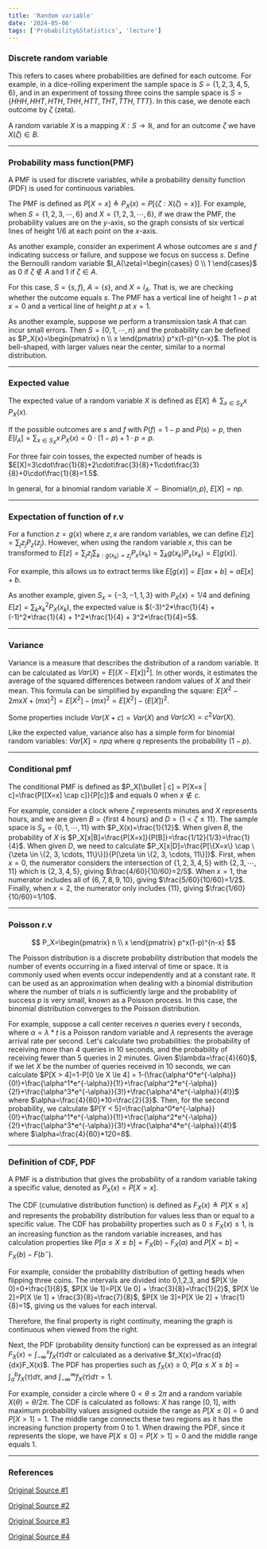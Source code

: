 ```yaml
---
title: 'Random variable'
date: '2024-05-06'
tags: ['Probability&Statistics', 'lecture']
---
```


### Discrete random variable

This refers to cases where probabilities are defined for each outcome. For example, in a dice-rolling experiment the sample space is $S=\{1, 2, 3, 4, 5, 6\}$, and in an experiment of tossing three coins the sample space is $S=\{HHH, HHT, HTH, THH, HTT, THT, TTH, TTT\}$. In this case, we denote each outcome by $\zeta$ (zeta).

A random variable $X$ is a mapping $X : S \rightarrow \mathbb{R}$, and for an outcome $\zeta$ we have $X(\zeta) \in B$.

---

### Probability mass function(PMF)

A PMF is used for discrete variables, while a probability density function (PDF) is used for continuous variables.

The PMF is defined as $P[X=x] \triangleq P_X(x)=P[\{\zeta : X(\zeta)=x\}]$. For example, when $S=\{1, 2, 3, \cdots, 6\}$ and $X=\{1, 2, 3, \cdots, 6\}$, if we draw the PMF, the probability values are on the $y$-axis, so the graph consists of six vertical lines of height $1/6$ at each point on the $x$-axis.

As another example, consider an experiment $A$ whose outcomes are $s$ and $f$ indicating success or failure, and suppose we focus on success $s$. Define the Bernoulli random variable $I_A(\zeta)=\begin{cases} 0 \\ 1 \end{cases}$ as 0 if $\zeta \notin A$ and 1 if $\zeta \in A$.

For this case, $S=\{s,f\}$, $A=\{s\}$, and $X=I_A$. That is, we are checking whether the outcome equals $s$. The PMF has a vertical line of height $1-p$ at $x=0$ and a vertical line of height $p$ at $x=1$.

As another example, suppose we perform a transmission task $A$ that can incur small errors. Then $S=\{0, 1, \cdots, n\}$ and the probability can be defined as $P_X(x)=\begin{pmatrix} n \\ x \end{pmatrix} p^x(1-p)^{n-x}$. The plot is bell-shaped, with larger values near the center, similar to a normal distribution.

---

### Expected value

The expected value of a random variable $X$ is defined as $E[X] \triangleq \sum_{x \in S_X} x \, P_X(x)$.

If the possible outcomes are $s$ and $f$ with $P(f)=1-p$ and $P(s)=p$, then $E[I_A]=\sum_{x \in S_X} x \, P_X(x)=0\cdot(1-p)+1\cdot p=p$.

For three fair coin tosses, the expected number of heads is $E[X]=3\cdot\frac{1}{8}+2\cdot\frac{3}{8}+1\cdot\frac{3}{8}+0\cdot\frac{1}{8}=1.5$.

In general, for a binomial random variable $X\sim\mathrm{Binomial}(n,p)$, $E[X]=np$.

---

### Expectation of function of r.v

For a function $z = g(x)$ where $z, x$ are random variables, we can define $E[z]=\sum_j z_j P_z(z_j)$. However, when using the random variable $x$, this can be transformed to $E[z]=\sum_j z_j \sum_{k:g(x_k)=z_j} P_x(x_k)=\sum_k g(x_k)P_x(x_k)=E[g(x)]$.

For example, this allows us to extract terms like $E[g(x)]=E[ax+b]=aE[x]+b$.

As another example, given $S_x=\{-3, -1, 1, 3\}$ with $P_X(x)=1/4$ and defining $E[z]=\sum_k x_k^2 P_X(x_k)$, the expected value is $(-3)^2*\frac{1}{4} + (-1)^2*\frac{1}{4} + 1^2*\frac{1}{4} + 3^2*\frac{1}{4}=5$.

---

### Variance

Variance is a measure that describes the distribution of a random variable. It can be calculated as $Var(X)=E[(X-E[x])^2]$. In other words, it estimates the average of the squared differences between random values of $X$ and their mean. This formula can be simplified by expanding the square: $E[X^2-2mxX+(mx)^2]=E[X^2]-(mx)^2=E[X^2]-(E[X])^2$.

Some properties include $Var(X+c)=Var(X)$ and $Var(cX)=c^2Var(X)$.

Like the expected value, variance also has a simple form for binomial random variables: $Var[X]=npq$ where $q$ represents the probability $(1-p)$.

---

### Conditional pmf

The conditional PMF is defined as $P_X[\bullet | c] = P[X=x | c]=\frac{P[[X=x] \cap c]}{P[c]}$ and equals 0 when $x \notin c$.

For example, consider a clock where $\zeta$ represents minutes and $X$ represents hours, and we are given $B=\{\text{first 4 hours}\}$ and $D=\{1 < \zeta \le 11\}$. The sample space is $S_x=\{0, 1, \cdots, 11\}$ with $P_X(x)=\frac{1}{12}$. When given $B$, the probability of $X$ is $P_X[x|B]=\frac{P[X=x]}{P[B]}=\frac{1/12}{1/3}=\frac{1}{4}$. When given $D$, we need to calculate $P_X[x|D]=\frac{P[\{X=x\} \cap \{\zeta \in \{2, 3, \cdots, 11\}\}]}{P[\zeta \in \{2, 3, \cdots, 11\}]}$. First, when $x=0$, the numerator considers the intersection of $\{1,2,3,4,5\}$ with $\{2,3,\cdots,11\}$ which is $\{2,3,4,5\}$, giving $\frac{4/60}{10/60}=2/5$. When $x=1$, the numerator includes all of $\{6,7,8,9,10\}$, giving $\frac{5/60}{10/60}=1/2$. Finally, when $x=2$, the numerator only includes $\{11\}$, giving $\frac{1/60}{10/60}=1/10$.

---

### Poisson r.v

$$
P_X=\begin{pmatrix} 
n \\ x 
\end{pmatrix}
p^x(1-p)^{n-x}
$$

The Poisson distribution is a discrete probability distribution that models the number of events occurring in a fixed interval of time or space. It is commonly used when events occur independently and at a constant rate. It can be used as an approximation when dealing with a binomial distribution where the number of trials $n$ is sufficiently large and the probability of success $p$ is very small, known as a Poisson process. In this case, the binomial distribution converges to the Poisson distribution.

For example, suppose a call center receives $n$ queries every $t$ seconds, where $\alpha=\lambda * t$ is a Poisson random variable and $\lambda$ represents the average arrival rate per second. Let's calculate two probabilities: the probability of receiving more than 4 queries in 10 seconds, and the probability of receiving fewer than 5 queries in 2 minutes. Given $\lambda=\frac{4}{60}$, if we let $X$ be the number of queries received in 10 seconds, we can calculate $P[X > 4]=1-P[0 \le X \le 4] = 1-(\frac{\alpha^0*e^{-\alpha}}{0!}+\frac{\alpha^1*e^{-\alpha}}{1!}+\frac{\alpha^2*e^{-\alpha}}{2!}+\frac{\alpha^3*e^{-\alpha}}{3!}+\frac{\alpha^4*e^{-\alpha}}{4!})$ where $\alpha=\frac{4}{60}*10=\frac{2}{3}$. Then, for the second probability, we calculate $P[Y < 5]=\frac{\alpha^0*e^{-\alpha}}{0!}+\frac{\alpha^1*e^{-\alpha}}{1!}+\frac{\alpha^2*e^{-\alpha}}{2!}+\frac{\alpha^3*e^{-\alpha}}{3!}+\frac{\alpha^4*e^{-\alpha}}{4!}$ where $\alpha=\frac{4}{60}*120=8$.

---

### Definition of CDF, PDF

A PMF is a distribution that gives the probability of a random variable taking a specific value, denoted as $P_X(x)=P[X=x]$.

The CDF (cumulative distribution function) is defined as $F_X(x) \triangleq P[X \le x]$ and represents the probability distribution for values less than or equal to a specific value. The CDF has probability properties such as $0 \le F_X(x) \le 1$, is an increasing function as the random variable increases, and has calculation properties like $P[a \le X \le b]=F_X(b)-F_X(a)$ and $P[X=b]=F_X(b)-F(b^-)$.

For example, consider the probability distribution of getting heads when flipping three coins. The intervals are divided into 0,1,2,3, and $P[X \le 0]=0+\frac{1}{8}$, $P[X \le 1]=P[X \le 0] + \frac{3}{8}=\frac{1}{2}$, $P[X \le 2]=P[X \le 1] + \frac{3}{8}=\frac{7}{8}$, $P[X \le 3]=P[X \le 2] + \frac{1}{8}=1$, giving us the values for each interval.

Therefore, the final property is right continuity, meaning the graph is continuous when viewed from the right.

Next, the PDF (probability density function) can be expressed as an integral $F_X(x)=\int_{-\infty}^{x} f_X(\tau)d\tau$ or calculated as a derivative $f_X(x)=\frac{d}{dx}F_X(x)$. The PDF has properties such as $f_X(x) \ge 0$, $P[a \le X \le b]=\int_{a}^{b}f_X(\tau)d\tau$, and $\int_{-\infty}^{\infty}f_X(\tau)d\tau=1$.

For example, consider a circle where $0 < \theta \le 2\pi$ and a random variable $X(\theta)=\theta/2\pi$. The CDF is calculated as follows: $X$ has range $[0, 1]$, with maximum probability values assigned outside the range as $P[X \le 0]=0$ and $P[X > 1]=1$. The middle range connects these two regions as it has the increasing function property from 0 to 1. When drawing the PDF, since it represents the slope, we have $P[X \le 0]=P[X > 1]=0$ and the middle range equals 1.

---

### References

[Original Source #1](https://www.youtube.com/watch?v=RbSVWHbu7c0&list=PL48-12jNeoLp-yn6k8bRTVdyYyJkALSvu&index=4)

[Original Source #2](https://www.youtube.com/watch?v=w8nXVk0rzKI&list=PL48-12jNeoLp-yn6k8bRTVdyYyJkALSvu&index=5)

[Original Source #3](https://www.youtube.com/watch?v=qD4EFFSYYec&list=PL48-12jNeoLp-yn6k8bRTVdyYyJkALSvu&index=6)

[Original Source #4](https://www.youtube.com/watch?v=n8K9QJVY_4Q&list=PL48-12jNeoLp-yn6k8bRTVdyYyJkALSvu&index=7)


